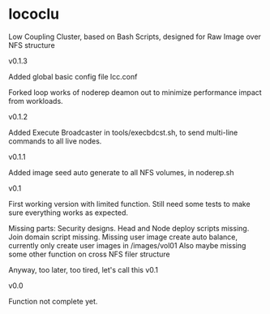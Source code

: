 # lococlu
Low Coupling Cluster, based on Bash Scripts, designed for Raw Image over NFS structure


v0.1.3

Added global basic config file lcc.conf

Forked loop works of noderep deamon out to minimize performance impact from workloads.

v0.1.2

Added Execute Broadcaster in tools/execbdcst.sh, to send multi-line commands to all live nodes.  


v0.1.1

Added image seed auto generate to all NFS volumes, in noderep.sh


v0.1

First working version with limited function.
Still need some tests to make sure everything works as expected.

Missing parts:
Security designs.
Head and Node deploy scripts missing.
Join domain script missing.
Missing user image create auto balance, currently only create user images in /images/vol01
Also maybe missing some other function on cross NFS filer structure

Anyway, too later, too tired, let's call this v0.1


v0.0

Function not complete yet.
